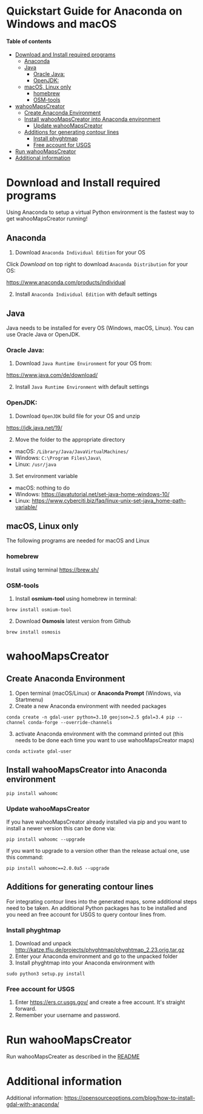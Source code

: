 # Quickstart Guide for Anaconda on Windows and macOS <!-- omit in toc -->

#### Table of contents <!-- omit in toc -->
- [Download and Install required programs](#download-and-install-required-programs)
  - [Anaconda](#anaconda)
  - [Java](#java)
    - [Oracle Java:](#oracle-java)
    - [OpenJDK:](#openjdk)
  - [macOS, Linux only](#macos-linux-only)
    - [homebrew](#homebrew)
    - [OSM-tools](#osm-tools)
- [wahooMapsCreator](#wahoomapscreator)
  - [Create Anaconda Environment](#create-anaconda-environment)
  - [Install wahooMapsCreator into Anaconda environment](#install-wahoomapscreator-into-anaconda-environment)
    - [Update wahooMapsCreator](#update-wahoomapscreator)
  - [Additions for  generating contour lines](#additions-for--generating-contour-lines)
    - [Install phyghtmap](#install-phyghtmap)
    - [Free account for USGS](#free-account-for-usgs)
- [Run wahooMapsCreator](#run-wahoomapscreator)
- [Additional information](#additional-information)

# Download and Install required programs
Using Anaconda to setup a virtual Python environment is the fastest way to get wahooMapsCreator running!

## Anaconda
1. Download `Anaconda Individual Edition` for your OS

Click *Download* on top right to download `Anaconda Distribution` for your OS:

https://www.anaconda.com/products/individual


2. Install `Anaconda Individual Edition` with default settings

## Java
Java needs to be installed for every OS (Windows, macOS, Linux). You can use Oracle Java or OpenJDK.

### Oracle Java:
1. Download `Java Runtime Environment` for your OS from:

https://www.java.com/de/download/

2. Install `Java Runtime Environment` with default settings

### OpenJDK:
1. Download `OpenJDK` build file for your OS and unzip

https://jdk.java.net/19/

2. Move the folder to the appropriate directory
* macOS: `/Library/Java/JavaVirtualMachines/`
* Windows: `C:\Program Files\Java\`
* Linux: `/usr/java`

3. Set environment variable
* macOS: nothing to do
* Windows: https://javatutorial.net/set-java-home-windows-10/
* Linux: https://www.cyberciti.biz/faq/linux-unix-set-java_home-path-variable/

## macOS, Linux only
The following programs are needed for macOS and Linux

### homebrew
Install using terminal
https://brew.sh/

### OSM-tools
1. Install **osmium-tool** using homebrew in terminal:
```
brew install osmium-tool
```
2. Download **Osmosis** latest version from Github
```
brew install osmosis
```

# wahooMapsCreator
## Create Anaconda Environment
1. Open terminal (macOS/Linux) or **Anaconda Prompt** (Windows, via Startmenu)
2. Create a new Anaconda environment with needed packages
```
conda create -n gdal-user python=3.10 geojson=2.5 gdal=3.4 pip --channel conda-forge --override-channels
```
3. activate Anaconda environment with the command printed out (this needs to be done each time you want to use wahooMapsCreator maps)
```
conda activate gdal-user
```

## Install wahooMapsCreator into Anaconda environment
```
pip install wahoomc
```

### Update wahooMapsCreator
If you have wahooMapsCreator already installed via pip and you want to install a newer version this can be done via:
```
pip install wahoomc --upgrade
```

If you want to upgrade to a version other than the release actual one, use this command:
```
pip install wahoomc==2.0.0a5 --upgrade 
```

## Additions for  generating contour lines
For integrating contour lines into the generated maps, some additional steps need to be taken.
An additional Python packages has to be installed and you need an free account for USGS to query contour lines from.

### Install phyghtmap
1. Download and unpack http://katze.tfiu.de/projects/phyghtmap/phyghtmap_2.23.orig.tar.gz
2. Enter your Anaconda environment and go to the unpacked folder
3. Install phyghtmap into your Anaconda environment with
```
sudo python3 setup.py install
```

### Free account for USGS
1. Enter https://ers.cr.usgs.gov/ and create a free account. It's straight forward.
2. Remember your username and password.

# Run wahooMapsCreator
Run wahooMapsCreater as described in the [README](../README.md/#Run-wahooMapsCreator)

# Additional information
Additional information: https://opensourceoptions.com/blog/how-to-install-gdal-with-anaconda/
